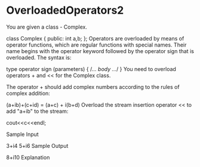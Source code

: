 # OverloadedOperators2
You are given a class - Complex.

class Complex
{
public:
    int a,b;
};
Operators are overloaded by means of operator functions, which are regular functions with special names. 
Their name begins with the operator keyword followed by the operator sign that is overloaded. The syntax is:

type operator sign (parameters) { /*... body ...*/ }
You need to overload operators + and << for the Complex class.

The operator + should add complex numbers according to the rules of complex addition:

(a+ib)+(c+id) = (a+c) + i(b+d)
Overload the stream insertion operator << to add "a+ib" to the stream:

cout<<c<<endl;

Sample Input

3+i4
5+i6
Sample Output

8+i10
Explanation

